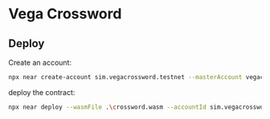 Vega Crossword
==================

## Deploy
Create an account:

```bash
npx near create-account sim.vegacrossword.testnet --masterAccount vegacrossword.testnet
```

deploy the contract:
```bash
npx near deploy --wasmFile .\crossword.wasm --accountId sim.vegacrossword.testnet
```


